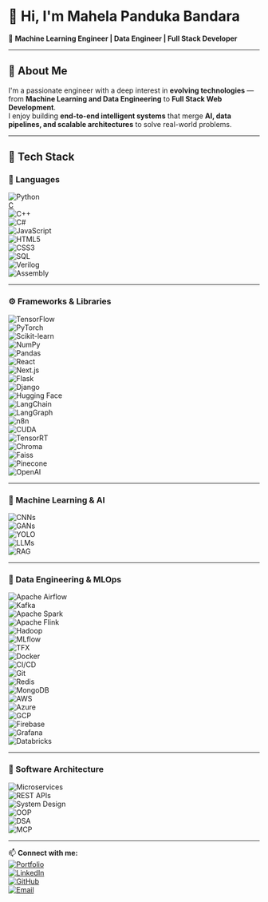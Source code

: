 # 👋 Hi, I'm Mahela Panduka Bandara  

🎯 **Machine Learning Engineer | Data Engineer | Full Stack Developer**  

---

## 🚀 About Me  

I'm a passionate engineer with a deep interest in **evolving technologies** — from **Machine Learning and Data Engineering** to **Full Stack Web Development**.  
I enjoy building **end-to-end intelligent systems** that merge **AI, data pipelines, and scalable architectures** to solve real-world problems.  

---

## 🧠 Tech Stack  

### 📝 Languages  
![Python](https://img.shields.io/badge/Python-3776AB?logo=python&logoColor=white)  
[C](https://img.shields.io/badge/C-A8B9CC?logo=c&logoColor=white)  
![C++](https://img.shields.io/badge/C++-00599C?logo=cplusplus&logoColor=white)  
![C#](https://img.shields.io/badge/C%23-239120?logo=csharp&logoColor=white)  
![JavaScript](https://img.shields.io/badge/JavaScript-F7DF1E?logo=javascript&logoColor=black)  
![HTML5](https://img.shields.io/badge/HTML5-E34F26?logo=html5&logoColor=white)  
![CSS3](https://img.shields.io/badge/CSS3-1572B6?logo=css3&logoColor=white)  
![SQL](https://img.shields.io/badge/SQL-003B57?logo=databricks&logoColor=white)  
![Verilog](https://img.shields.io/badge/Verilog-EE4C2C?logo=verilog&logoColor=white)  
![Assembly](https://img.shields.io/badge/Assembly-6E4C13?logo=amd&logoColor=white)  

---

### ⚙️ Frameworks & Libraries  
![TensorFlow](https://img.shields.io/badge/TensorFlow-FF6F00?logo=tensorflow&logoColor=white)  
![PyTorch](https://img.shields.io/badge/PyTorch-EE4C2C?logo=pytorch&logoColor=white)  
![Scikit-learn](https://img.shields.io/badge/Scikit--learn-F7931E?logo=scikitlearn&logoColor=white)  
![NumPy](https://img.shields.io/badge/NumPy-013243?logo=numpy&logoColor=white)  
![Pandas](https://img.shields.io/badge/Pandas-150458?logo=pandas&logoColor=white)  
![React](https://img.shields.io/badge/React-61DAFB?logo=react&logoColor=black)  
![Next.js](https://img.shields.io/badge/Next.js-000000?logo=nextdotjs&logoColor=white)  
![Flask](https://img.shields.io/badge/Flask-000000?logo=flask&logoColor=white)  
![Django](https://img.shields.io/badge/Django-092E20?logo=django&logoColor=white)  
![Hugging Face](https://img.shields.io/badge/Hugging%20Face-FFD21E?logo=huggingface&logoColor=black)  
![LangChain](https://img.shields.io/badge/LangChain-0B5FFF?logo=chainlink&logoColor=white)  
![LangGraph](https://img.shields.io/badge/LangGraph-0F9D58?logo=graph&logoColor=white)  
![n8n](https://img.shields.io/badge/n8n-EA4AAA?logo=n8n&logoColor=white)  
![CUDA](https://img.shields.io/badge/CUDA-76B900?logo=nvidia&logoColor=white)  
![TensorRT](https://img.shields.io/badge/TensorRT-76B900?logo=nvidia&logoColor=white)  
![Chroma](https://img.shields.io/badge/Chroma-4285F4?logo=googlechrome&logoColor=white)  
![Faiss](https://img.shields.io/badge/Faiss-00B8D9?logo=facebook&logoColor=white)  
![Pinecone](https://img.shields.io/badge/Pinecone-0E1E25?logo=pinecone&logoColor=white)  
![OpenAI](https://img.shields.io/badge/OpenAI-412991?logo=openai&logoColor=white)  

---

### 🤖 Machine Learning & AI  
![CNNs](https://img.shields.io/badge/CNNs-FF6F00?logo=tensorflow&logoColor=white)  
![GANs](https://img.shields.io/badge/GANs-8A2BE2?logo=pytorch&logoColor=white)  
![YOLO](https://img.shields.io/badge/YOLO-00FFFF?logo=opencv&logoColor=black)  
![LLMs](https://img.shields.io/badge/LLMs-007ACC?logo=openai&logoColor=white)  
![RAG](https://img.shields.io/badge/RAG-FF4088?logo=langchain&logoColor=white)  

---

### 🧩 Data Engineering & MLOps  
![Apache Airflow](https://img.shields.io/badge/Airflow-017CEE?logo=apacheairflow&logoColor=white)  
![Kafka](https://img.shields.io/badge/Kafka-231F20?logo=apachekafka&logoColor=white)  
![Apache Spark](https://img.shields.io/badge/Spark-E25A1C?logo=apachespark&logoColor=white)  
![Apache Flink](https://img.shields.io/badge/Flink-E6526F?logo=apacheflink&logoColor=white)  
![Hadoop](https://img.shields.io/badge/Hadoop-66CCFF?logo=apachehadoop&logoColor=white)  
![MLflow](https://img.shields.io/badge/MLflow-0194E2?logo=mlflow&logoColor=white)  
![TFX](https://img.shields.io/badge/TFX-FF6F00?logo=tensorflow&logoColor=white)  
![Docker](https://img.shields.io/badge/Docker-2496ED?logo=docker&logoColor=white)  
![CI/CD](https://img.shields.io/badge/CI/CD-2088FF?logo=githubactions&logoColor=white)  
![Git](https://img.shields.io/badge/Git-F05032?logo=git&logoColor=white)  
![Redis](https://img.shields.io/badge/Redis-DC382D?logo=redis&logoColor=white)  
![MongoDB](https://img.shields.io/badge/MongoDB-47A248?logo=mongodb&logoColor=white)  
![AWS](https://img.shields.io/badge/AWS-232F3E?logo=amazonaws&logoColor=white)  
![Azure](https://img.shields.io/badge/Azure-0078D4?logo=microsoftazure&logoColor=white)  
![GCP](https://img.shields.io/badge/GCP-4285F4?logo=googlecloud&logoColor=white)  
![Firebase](https://img.shields.io/badge/Firebase-FFCA28?logo=firebase&logoColor=black)  
![Grafana](https://img.shields.io/badge/Grafana-F46800?logo=grafana&logoColor=white)  
![Databricks](https://img.shields.io/badge/Databricks-FF3621?logo=databricks&logoColor=white)  

---

### 🧱 Software Architecture  
![Microservices](https://img.shields.io/badge/Microservices-00A896?logo=microdotblog&logoColor=white)  
![REST APIs](https://img.shields.io/badge/REST%20APIs-02569B?logo=fastapi&logoColor=white)  
![System Design](https://img.shields.io/badge/System%20Design-3DDC84?logo=diagram&logoColor=white)  
![OOP](https://img.shields.io/badge/OOP-4B8BBE?logo=python&logoColor=white)  
![DSA](https://img.shields.io/badge/DSA-FFC300?logo=leetcode&logoColor=black)  
![MCP](https://img.shields.io/badge/MCP-6F42C1?logo=protocolsio&logoColor=white)  

---

📫 **Connect with me:**  
[![Portfolio](https://img.shields.io/badge/Portfolio-000000?logo=About.me&logoColor=white)](https://pandukabandara99.github.io/)  
[![LinkedIn](https://img.shields.io/badge/LinkedIn-0A66C2?logo=linkedin&logoColor=white)](https://www.linkedin.com/in/pandukabandara/)  
[![GitHub](https://img.shields.io/badge/GitHub-181717?logo=github&logoColor=white)](https://github.com/PandukaBandara99)  
[![Email](https://img.shields.io/badge/Email-D14836?logo=gmail&logoColor=white)](mailto:mahelapandukabandara@gmail.com)
